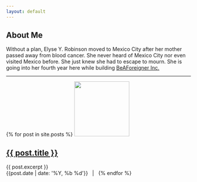 ```yaml
---
layout: default
---
```


## About Me

Without a plan, Elyse Y. Robinson moved to Mexico City after her mother passed away from blood cancer. She never heard of Mexico City nor even visited Mexico before. She just knew she had to escape to mourn. She is going into her fourth year here while building <a href="https://www.beaforeigner.com">BeAForeigner Inc.</a>

<hr>

{% for post in site.posts %}
        <a href="{{ post.url }}"><img src="{{ site.baseurl }}/img/{{ post.thumbnail }}" width="150" height="150"></a>
        <h2><a href="{{post.url | prepend: site.baseurl}}">{{ post.title }}</a></h2>
{{ post.excerpt }}<br>
{{post.date | date: '%Y, %b %d'}} &nbsp; | &nbsp;
{% endfor %}
